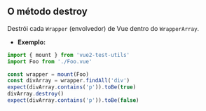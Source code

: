 ## O método destroy

Destrói cada `Wrapper` (envolvedor) de Vue dentro do `WrapperArray`.

- **Exemplo:**

```js
import { mount } from 'vue2-test-utils'
import Foo from './Foo.vue'

const wrapper = mount(Foo)
const divArray = wrapper.findAll('div')
expect(divArray.contains('p')).toBe(true)
divArray.destroy()
expect(divArray.contains('p')).toBe(false)
```
